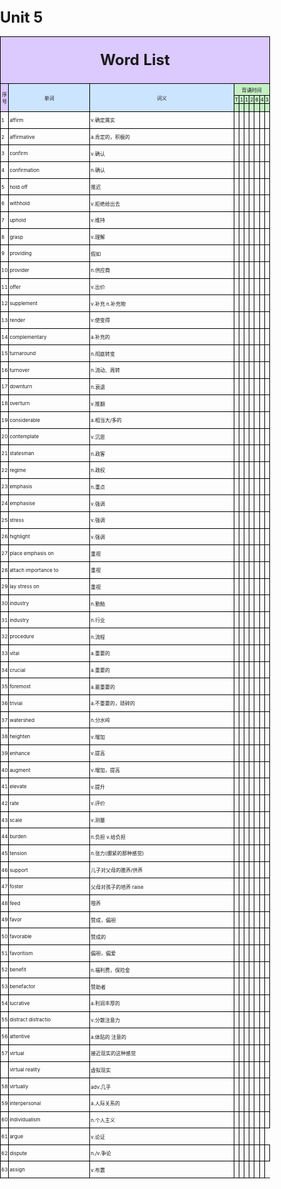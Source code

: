 # Unit 5

<!DOCTYPE html>
<html lang="en">
<head>
    <meta charset="UTF-8">
    <meta name="viewport" content="width=device-width, initial-scale=1.0">
    <title>Wordlist</title>
    <style>
        body {
            font-size: 12px;
            margin: 0;
            padding: 0;
        }
        table {
            width: 100%;
            max-width: 210mm;
            border-collapse: collapse;
        }
        td {
            border: 1px solid black;
            padding: 1px;
            font-size: 8px;
        }
        th {
            vertical-align: middle;
            text-align: center;
        }
        .title-row td {
            background-color: white;
            font-size: 18pt;
            font-weight: bold;
            height: 20mm;
            text-align: center;
            vertical-align: middle;
        }
    </style>
</head>
<body>
    <table>
        <tr class="title-row">
            <td colspan="10" style="background-color: #dcc9fd;text-align: center; vertical-align: middle;">Word List</td>
        </tr>
        <tr style='height:5mm'>
            <td rowspan=3 height=5 style="height:5mm;background-color: #dcc9fd;text-align: center; vertical-align: middle;">序号</td>
            <td rowspan=3 height=5 style="height:5mm;width: 40mm; background-color: #cce5ff; text-align: center; vertical-align: middle;">单词</td>
            <td rowspan=3 height=5 style="height:5mm;width: 80mm;background-color: #cce5ff;text-align: center; vertical-align: middle;">词义</td>
            <td colspan=7 style="height:2mm;width: 60mm;background-color: #c4efc5;text-align: center;">背诵时间</td>
        </tr>
        <tr style="height:2mm;background-color: #c4efc5;">
            <td>T</td>
            <td>1</td>
            <td>1</td>
            <td>2</td>
            <td>6</td>
            <td>4</td>
            <td>3</td>
        </tr>
        <tr style="height:1mm;background-color: #c4efc5;">
            <td>&nbsp;</td>
            <td>&nbsp;</td>
            <td>&nbsp;</td>
            <td>&nbsp;</td>
            <td>&nbsp;</td>
            <td>&nbsp;</td>
            <td>&nbsp;</td>
        </tr>
    <tbody>
        <tr style='height:20pt'>
            <td>1</td>
            <td>affirm</td>
            <td>v.确定属实</td>
            <td>&nbsp;</td>
            <td>&nbsp;</td>
            <td>&nbsp;</td>
            <td>&nbsp;</td>
            <td>&nbsp;</td>
            <td>&nbsp;</td>
            <td>&nbsp;</td>
        </tr>
        <tr style='height:20pt'>
            <td>2</td>
            <td>affirmative</td>
            <td>a.肯定的，积极的</td>
            <td>&nbsp;</td>
            <td>&nbsp;</td>
            <td>&nbsp;</td>
            <td>&nbsp;</td>
            <td>&nbsp;</td>
            <td>&nbsp;</td>
            <td>&nbsp;</td>
        </tr>
        <tr style='height:20pt'>
            <td>3</td>
            <td>confirm</td>
            <td>v.确认</td>
            <td>&nbsp;</td>
            <td>&nbsp;</td>
            <td>&nbsp;</td>
            <td>&nbsp;</td>
            <td>&nbsp;</td>
            <td>&nbsp;</td>
            <td>&nbsp;</td>
        </tr>
        <tr style='height:20pt'>
            <td>4</td>
            <td>confirmation</td>
            <td>n.确认</td>
            <td>&nbsp;</td>
            <td>&nbsp;</td>
            <td>&nbsp;</td>
            <td>&nbsp;</td>
            <td>&nbsp;</td>
            <td>&nbsp;</td>
            <td>&nbsp;</td>
        </tr>
        <tr style='height:20pt'>
            <td>5</td>
            <td>hold off</td>
            <td>推迟</td>
            <td>&nbsp;</td>
            <td>&nbsp;</td>
            <td>&nbsp;</td>
            <td>&nbsp;</td>
            <td>&nbsp;</td>
            <td>&nbsp;</td>
            <td>&nbsp;</td>
        </tr>
        <tr style='height:20pt'>
            <td>6</td>
            <td>withhold</td>
            <td>v.拒绝给出去</td>
            <td>&nbsp;</td>
            <td>&nbsp;</td>
            <td>&nbsp;</td>
            <td>&nbsp;</td>
            <td>&nbsp;</td>
            <td>&nbsp;</td>
            <td>&nbsp;</td>
        </tr>
        <tr style='height:20pt'>
            <td>7</td>
            <td>uphold</td>
            <td>v.维持</td>
            <td>&nbsp;</td>
            <td>&nbsp;</td>
            <td>&nbsp;</td>
            <td>&nbsp;</td>
            <td>&nbsp;</td>
            <td>&nbsp;</td>
            <td>&nbsp;</td>
        </tr>
        <tr style='height:20pt'>
            <td>8</td>
            <td>grasp</td>
            <td>v.理解</td>
            <td>&nbsp;</td>
            <td>&nbsp;</td>
            <td>&nbsp;</td>
            <td>&nbsp;</td>
            <td>&nbsp;</td>
            <td>&nbsp;</td>
            <td>&nbsp;</td>
        </tr>
        <tr style='height:20pt'>
            <td>9</td>
            <td>providing</td>
            <td>假如</td>
            <td>&nbsp;</td>
            <td>&nbsp;</td>
            <td>&nbsp;</td>
            <td>&nbsp;</td>
            <td>&nbsp;</td>
            <td>&nbsp;</td>
            <td>&nbsp;</td>
        </tr>
        <tr style='height:20pt'>
            <td>10</td>
            <td>provider</td>
            <td>n.供应商</td>
            <td>&nbsp;</td>
            <td>&nbsp;</td>
            <td>&nbsp;</td>
            <td>&nbsp;</td>
            <td>&nbsp;</td>
            <td>&nbsp;</td>
            <td>&nbsp;</td>
        </tr>
        <tr style='height:20pt'>
            <td>11</td>
            <td>offer</td>
            <td>v.出价</td>
            <td>&nbsp;</td>
            <td>&nbsp;</td>
            <td>&nbsp;</td>
            <td>&nbsp;</td>
            <td>&nbsp;</td>
            <td>&nbsp;</td>
            <td>&nbsp;</td>
        </tr>
        <tr style='height:20pt'>
            <td>12</td>
            <td>supplement</td>
            <td>v.补充 n.补充物</td>
            <td>&nbsp;</td>
            <td>&nbsp;</td>
            <td>&nbsp;</td>
            <td>&nbsp;</td>
            <td>&nbsp;</td>
            <td>&nbsp;</td>
            <td>&nbsp;</td>
        </tr>
        <tr style='height:20pt'>
            <td>13</td>
            <td>render</td>
            <td>v.使变得</td>
            <td>&nbsp;</td>
            <td>&nbsp;</td>
            <td>&nbsp;</td>
            <td>&nbsp;</td>
            <td>&nbsp;</td>
            <td>&nbsp;</td>
            <td>&nbsp;</td>
        </tr>
        <tr style='height:20pt'>
            <td>14</td>
            <td>complementary</td>
            <td>a.补充的</td>
            <td>&nbsp;</td>
            <td>&nbsp;</td>
            <td>&nbsp;</td>
            <td>&nbsp;</td>
            <td>&nbsp;</td>
            <td>&nbsp;</td>
            <td>&nbsp;</td>
        </tr>
        <tr style='height:20pt'>
            <td>15</td>
            <td>turnaround</td>
            <td>n.彻底转变</td>
            <td>&nbsp;</td>
            <td>&nbsp;</td>
            <td>&nbsp;</td>
            <td>&nbsp;</td>
            <td>&nbsp;</td>
            <td>&nbsp;</td>
            <td>&nbsp;</td>
        </tr>
        <tr style='height:20pt'>
            <td>16</td>
            <td>turnover</td>
            <td>n.流动、周转</td>
            <td>&nbsp;</td>
            <td>&nbsp;</td>
            <td>&nbsp;</td>
            <td>&nbsp;</td>
            <td>&nbsp;</td>
            <td>&nbsp;</td>
            <td>&nbsp;</td>
        </tr>
        <tr style='height:20pt'>
            <td>17</td>
            <td>downturn</td>
            <td>n.衰退</td>
            <td>&nbsp;</td>
            <td>&nbsp;</td>
            <td>&nbsp;</td>
            <td>&nbsp;</td>
            <td>&nbsp;</td>
            <td>&nbsp;</td>
            <td>&nbsp;</td>
        </tr>
        <tr style='height:20pt'>
            <td>18</td>
            <td>overturn</td>
            <td>v.推翻</td>
            <td>&nbsp;</td>
            <td>&nbsp;</td>
            <td>&nbsp;</td>
            <td>&nbsp;</td>
            <td>&nbsp;</td>
            <td>&nbsp;</td>
            <td>&nbsp;</td>
        </tr>
        <tr style='height:20pt'>
            <td>19</td>
            <td>considerable</td>
            <td>a.相当大/多的</td>
            <td>&nbsp;</td>
            <td>&nbsp;</td>
            <td>&nbsp;</td>
            <td>&nbsp;</td>
            <td>&nbsp;</td>
            <td>&nbsp;</td>
            <td>&nbsp;</td>
        </tr>
        <tr style='height:20pt'>
            <td>20</td>
            <td>contemplate</td>
            <td>v.沉思</td>
            <td>&nbsp;</td>
            <td>&nbsp;</td>
            <td>&nbsp;</td>
            <td>&nbsp;</td>
            <td>&nbsp;</td>
            <td>&nbsp;</td>
            <td>&nbsp;</td>
        </tr>
        <tr style='height:20pt'>
            <td>21</td>
            <td>statesman</td>
            <td>n.政客</td>
            <td>&nbsp;</td>
            <td>&nbsp;</td>
            <td>&nbsp;</td>
            <td>&nbsp;</td>
            <td>&nbsp;</td>
            <td>&nbsp;</td>
            <td>&nbsp;</td>
        </tr>
        <tr style='height:20pt'>
            <td>22</td>
            <td>regime</td>
            <td>n.政权</td>
            <td>&nbsp;</td>
            <td>&nbsp;</td>
            <td>&nbsp;</td>
            <td>&nbsp;</td>
            <td>&nbsp;</td>
            <td>&nbsp;</td>
            <td>&nbsp;</td>
        </tr>
        <tr style='height:20pt'>
            <td>23</td>
            <td>emphasis</td>
            <td>n.重点</td>
            <td>&nbsp;</td>
            <td>&nbsp;</td>
            <td>&nbsp;</td>
            <td>&nbsp;</td>
            <td>&nbsp;</td>
            <td>&nbsp;</td>
            <td>&nbsp;</td>
        </tr>
        <tr style='height:20pt'>
            <td>24</td>
            <td>emphasise</td>
            <td>v.强调</td>
            <td>&nbsp;</td>
            <td>&nbsp;</td>
            <td>&nbsp;</td>
            <td>&nbsp;</td>
            <td>&nbsp;</td>
            <td>&nbsp;</td>
            <td>&nbsp;</td>
        </tr>
        <tr style='height:20pt'>
            <td>25</td>
            <td>stress</td>
            <td>v.强调</td>
            <td>&nbsp;</td>
            <td>&nbsp;</td>
            <td>&nbsp;</td>
            <td>&nbsp;</td>
            <td>&nbsp;</td>
            <td>&nbsp;</td>
            <td>&nbsp;</td>
        </tr>
        <tr style='height:20pt'>
            <td>26</td>
            <td>highlight</td>
            <td>v.强调</td>
            <td>&nbsp;</td>
            <td>&nbsp;</td>
            <td>&nbsp;</td>
            <td>&nbsp;</td>
            <td>&nbsp;</td>
            <td>&nbsp;</td>
            <td>&nbsp;</td>
        </tr>
        <tr style='height:20pt'>
            <td>27</td>
            <td>place emphasis on</td>
            <td>重视</td>
            <td>&nbsp;</td>
            <td>&nbsp;</td>
            <td>&nbsp;</td>
            <td>&nbsp;</td>
            <td>&nbsp;</td>
            <td>&nbsp;</td>
            <td>&nbsp;</td>
        </tr>
        <tr style='height:20pt'>
            <td>28</td>
            <td>attach importance to</td>
            <td>重视</td>
            <td>&nbsp;</td>
            <td>&nbsp;</td>
            <td>&nbsp;</td>
            <td>&nbsp;</td>
            <td>&nbsp;</td>
            <td>&nbsp;</td>
            <td>&nbsp;</td>
        </tr>
        <tr style='height:20pt'>
            <td>29</td>
            <td>lay stress on</td>
            <td>重视</td>
            <td>&nbsp;</td>
            <td>&nbsp;</td>
            <td>&nbsp;</td>
            <td>&nbsp;</td>
            <td>&nbsp;</td>
            <td>&nbsp;</td>
            <td>&nbsp;</td>
        </tr>
        <tr style='height:20pt'>
            <td>30</td>
            <td>industry</td>
            <td>n.勤勉</td>
            <td>&nbsp;</td>
            <td>&nbsp;</td>
            <td>&nbsp;</td>
            <td>&nbsp;</td>
            <td>&nbsp;</td>
            <td>&nbsp;</td>
            <td>&nbsp;</td>
        </tr>
        <tr style='height:20pt'>
            <td>31</td>
            <td>industry</td>
            <td>n.行业</td>
            <td>&nbsp;</td>
            <td>&nbsp;</td>
            <td>&nbsp;</td>
            <td>&nbsp;</td>
            <td>&nbsp;</td>
            <td>&nbsp;</td>
            <td>&nbsp;</td>
        </tr>
        <tr style='height:20pt'>
            <td>32</td>
            <td>procedure</td>
            <td>n.流程</td>
            <td>&nbsp;</td>
            <td>&nbsp;</td>
            <td>&nbsp;</td>
            <td>&nbsp;</td>
            <td>&nbsp;</td>
            <td>&nbsp;</td>
            <td>&nbsp;</td>
        </tr>
        <tr style='height:20pt'>
            <td>33</td>
            <td>vital</td>
            <td>a.重要的</td>
            <td>&nbsp;</td>
            <td>&nbsp;</td>
            <td>&nbsp;</td>
            <td>&nbsp;</td>
            <td>&nbsp;</td>
            <td>&nbsp;</td>
            <td>&nbsp;</td>
        </tr>
        <tr style='height:20pt'>
            <td>34</td>
            <td>crucial</td>
            <td>a.重要的</td>
            <td>&nbsp;</td>
            <td>&nbsp;</td>
            <td>&nbsp;</td>
            <td>&nbsp;</td>
            <td>&nbsp;</td>
            <td>&nbsp;</td>
            <td>&nbsp;</td>
        </tr>
        <tr style='height:20pt'>
            <td>35</td>
            <td>foremost</td>
            <td>a.最重要的</td>
            <td>&nbsp;</td>
            <td>&nbsp;</td>
            <td>&nbsp;</td>
            <td>&nbsp;</td>
            <td>&nbsp;</td>
            <td>&nbsp;</td>
            <td>&nbsp;</td>
        </tr>
        <tr style='height:20pt'>
            <td>36</td>
            <td>trivial</td>
            <td>a.不重要的，琐碎的</td>
            <td>&nbsp;</td>
            <td>&nbsp;</td>
            <td>&nbsp;</td>
            <td>&nbsp;</td>
            <td>&nbsp;</td>
            <td>&nbsp;</td>
            <td>&nbsp;</td>
        </tr>
        <tr style='height:20pt'>
            <td>37</td>
            <td>watershed</td>
            <td>n.分水岭</td>
            <td>&nbsp;</td>
            <td>&nbsp;</td>
            <td>&nbsp;</td>
            <td>&nbsp;</td>
            <td>&nbsp;</td>
            <td>&nbsp;</td>
            <td>&nbsp;</td>
        </tr>
        <tr style='height:20pt'>
            <td>38</td>
            <td>heighten</td>
            <td>v.增加</td>
            <td>&nbsp;</td>
            <td>&nbsp;</td>
            <td>&nbsp;</td>
            <td>&nbsp;</td>
            <td>&nbsp;</td>
            <td>&nbsp;</td>
            <td>&nbsp;</td>
        </tr>
        <tr style='height:20pt'>
            <td>39</td>
            <td>enhance</td>
            <td>v.提高</td>
            <td>&nbsp;</td>
            <td>&nbsp;</td>
            <td>&nbsp;</td>
            <td>&nbsp;</td>
            <td>&nbsp;</td>
            <td>&nbsp;</td>
            <td>&nbsp;</td>
        </tr>
        <tr style='height:20pt'>
            <td>40</td>
            <td>augment</td>
            <td>v.增加，提高</td>
            <td>&nbsp;</td>
            <td>&nbsp;</td>
            <td>&nbsp;</td>
            <td>&nbsp;</td>
            <td>&nbsp;</td>
            <td>&nbsp;</td>
            <td>&nbsp;</td>
        </tr>
        <tr style='height:20pt'>
            <td>41</td>
            <td>elevate</td>
            <td>v.提升</td>
            <td>&nbsp;</td>
            <td>&nbsp;</td>
            <td>&nbsp;</td>
            <td>&nbsp;</td>
            <td>&nbsp;</td>
            <td>&nbsp;</td>
            <td>&nbsp;</td>
        </tr>
        <tr style='height:20pt'>
            <td>42</td>
            <td>rate</td>
            <td>v.评价</td>
            <td>&nbsp;</td>
            <td>&nbsp;</td>
            <td>&nbsp;</td>
            <td>&nbsp;</td>
            <td>&nbsp;</td>
            <td>&nbsp;</td>
            <td>&nbsp;</td>
        </tr>
        <tr style='height:20pt'>
            <td>43</td>
            <td>scale</td>
            <td>v.测量</td>
            <td>&nbsp;</td>
            <td></td>
            <td></td>
            <td></td>
            <td>&nbsp;</td>
            <td>&nbsp;</td>
            <td>&nbsp;</td>
        </tr>
        <tr style='height:20pt'>
            <td>44</td>
            <td>burden</td>
            <td>n.负担 v.给负担</td>
            <td></td>
            <td>&nbsp;</td>
            <td>&nbsp;</td>
            <td>&nbsp;</td>
            <td>&nbsp;</td>
            <td>&nbsp;</td>
            <td>&nbsp;</td>
        </tr>
        <tr style='height:20pt'>
            <td>45</td>
            <td>tension</td>
            <td>n.张力(绷紧的那种感觉)</td>
            <td></td>
            <td>&nbsp;</td>
            <td>&nbsp;</td>
            <td>&nbsp;</td>
            <td>&nbsp;</td>
            <td>&nbsp;</td>
            <td>&nbsp;</td>
        </tr>
        <tr style='height:20pt'>
            <td>46</td>
            <td>support</td>
            <td>儿子对父母的赡养/供养</td>
            <td>&nbsp;</td>
            <td>&nbsp;</td>
            <td>&nbsp;</td>
            <td>&nbsp;</td>
            <td>&nbsp;</td>
            <td>&nbsp;</td>
            <td>&nbsp;</td>
        </tr>
        <tr style='height:20pt'>
            <td>47</td>
            <td>foster</td>
            <td>父母对孩子的培养 raise</td>
            <td></td>
            <td>&nbsp;</td>
            <td>&nbsp;</td>
            <td>&nbsp;</td>
            <td>&nbsp;</td>
            <td>&nbsp;</td>
            <td>&nbsp;</td>
        </tr>
        <tr style='height:20pt'>
            <td>48</td>
            <td>feed</td>
            <td>喂养</td>
            <td>&nbsp;</td>
            <td>&nbsp;</td>
            <td>&nbsp;</td>
            <td>&nbsp;</td>
            <td>&nbsp;</td>
            <td>&nbsp;</td>
            <td>&nbsp;</td>
        </tr>
        <tr style='height:20pt'>
            <td>49</td>
            <td>favor</td>
            <td>赞成，偏袒</td>
            <td>&nbsp;</td>
            <td>&nbsp;</td>
            <td>&nbsp;</td>
            <td>&nbsp;</td>
            <td>&nbsp;</td>
            <td>&nbsp;</td>
            <td>&nbsp;</td>
        </tr>
        <tr style='height:20pt'>
            <td>50</td>
            <td>favorable</td>
            <td>赞成的</td>
            <td>&nbsp;</td>
            <td>&nbsp;</td>
            <td>&nbsp;</td>
            <td>&nbsp;</td>
            <td>&nbsp;</td>
            <td>&nbsp;</td>
            <td>&nbsp;</td>
        </tr>
        <tr style='height:20pt'>
            <td>51</td>
            <td>favoritism</td>
            <td>偏袒，偏爱</td>
            <td>&nbsp;</td>
            <td>&nbsp;</td>
            <td>&nbsp;</td>
            <td>&nbsp;</td>
            <td>&nbsp;</td>
            <td>&nbsp;</td>
            <td>&nbsp;</td>
        </tr>
        <tr style='height:20pt'>
            <td>52</td>
            <td>benefit</td>
            <td>n.福利费，保险金</td>
            <td>&nbsp;</td>
            <td>&nbsp;</td>
            <td>&nbsp;</td>
            <td>&nbsp;</td>
            <td>&nbsp;</td>
            <td>&nbsp;</td>
            <td>&nbsp;</td>
        </tr>
        <tr style='height:20pt'>
            <td>53</td>
            <td>benefactor</td>
            <td>赞助者</td>
            <td>&nbsp;</td>
            <td>&nbsp;</td>
            <td>&nbsp;</td>
            <td>&nbsp;</td>
            <td>&nbsp;</td>
            <td>&nbsp;</td>
            <td>&nbsp;</td>
        </tr>
        <tr style='height:20pt'>
            <td>54</td>
            <td>lucrative</td>
            <td>a.利润丰厚的</td>
            <td>&nbsp;</td>
            <td>&nbsp;</td>
            <td>&nbsp;</td>
            <td>&nbsp;</td>
            <td>&nbsp;</td>
            <td>&nbsp;</td>
            <td>&nbsp;</td>
        </tr>
        <tr style='height:20pt'>
            <td>55</td>
            <td>distract distractio</td>
            <td>v.分散注意力</td>
            <td></td>
            <td>&nbsp;</td>
            <td>&nbsp;</td>
            <td>&nbsp;</td>
            <td>&nbsp;</td>
            <td>&nbsp;</td>
            <td>&nbsp;</td>
        </tr>
        <tr style='height:20pt'>
            <td>56</td>
            <td>attentive</td>
            <td>a.体贴的 注意的</td>
            <td></td>
            <td>&nbsp;</td>
            <td>&nbsp;</td>
            <td>&nbsp;</td>
            <td>&nbsp;</td>
            <td>&nbsp;</td>
            <td>&nbsp;</td>
        </tr>
        <tr style='height:20pt'>
            <td>57</td>
            <td>virtual</td>
            <td>接近现实的这种感觉</td>
            <td>&nbsp;</td>
            <td></td>
            <td></td>
            <td>&nbsp;</td>
            <td>&nbsp;</td>
            <td>&nbsp;</td>
            <td>&nbsp;</td>
        </tr>
        <tr style='height:20pt'>
            <td></td>
            <td>virtual reality</td>
            <td>虚拟现实</td>
            <td>&nbsp;</td>
            <td></td>
            <td></td>
            <td>&nbsp;</td>
            <td>&nbsp;</td>
            <td>&nbsp;</td>
            <td>&nbsp;</td>
        </tr>
        <tr style='height:20pt'>
            <td>58</td>
            <td>virtually</td>
            <td>adv.几乎</td>
            <td>&nbsp;</td>
            <td>&nbsp;</td>
            <td>&nbsp;</td>
            <td>&nbsp;</td>
            <td>&nbsp;</td>
            <td>&nbsp;</td>
            <td>&nbsp;</td>
        </tr>
        <tr style='height:20pt'>
            <td>59</td>
            <td>interpersonal</td>
            <td>a.人际关系的</td>
            <td>&nbsp;</td>
            <td>&nbsp;</td>
            <td>&nbsp;</td>
            <td>&nbsp;</td>
            <td>&nbsp;</td>
            <td>&nbsp;</td>
            <td>&nbsp;</td>
        </tr>
        <tr style='height:20pt'>
            <td>60</td>
            <td>individualism</td>
            <td>n.个人主义</td>
            <td>&nbsp;</td>
            <td>&nbsp;</td>
            <td>&nbsp;</td>
            <td>&nbsp;</td>
            <td>&nbsp;</td>
            <td>&nbsp;</td>
            <td>&nbsp;</td>
        </tr>
        <tr style='height:20pt'>
            <td>61</td>
            <td>argue</td>
            <td>v.论证</td>
            <td>&nbsp;</td>
            <td>&nbsp;</td>
            <td>&nbsp;</td>
            <td>&nbsp;</td>
            <td>&nbsp;</td>
            <td>&nbsp;</td>
        </tr>
        <tr style='height:20pt'>
            <td>62</td>
            <td>dispute</td>
            <td>n./v.争论</td>
            <td>&nbsp;</td>
            <td>&nbsp;</td>
            <td>&nbsp;</td>
            <td>&nbsp;</td>
            <td>&nbsp;</td>
            <td>&nbsp;</td>
            <td>&nbsp;</td>
        </tr>
        <tr style='height:20pt'>
            <td>63</td>
            <td>assign</td>
            <td>v.布置</td>
            <td>&nbsp;</td>
            <td>&nbsp;</td>
            <td>&nbsp;</td>
            <td>&nbsp;</td>
            <td>&nbsp;</td>
            <td>&nbsp;</td>
        </tr>
    </tbody>
</table>
</body>
</html>
